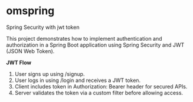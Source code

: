 # omspring
Spring Security with jwt token 

This project demonstrates how to implement authentication and authorization in a Spring Boot application using Spring Security and JWT (JSON Web Token).

**JWT Flow**
1. User signs up using /signup.
2. User logs in using /login and receives a JWT token.
3. Client includes token in Authorization: Bearer <token> header for secured APIs.
4. Server validates the token via a custom filter before allowing access.
